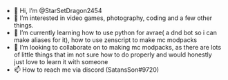 - 👋 Hi, I’m @StarSetDragon2454
- 👀 I’m interested in video games, photography, coding and a few other things.
- 🌱 I’m currently learning how to use python for avrae( a dnd bot so i can make aliases for it), how to use zenscript to make mc modpacks
- 💞️ I’m looking to collaborate on to making mc modpacks, as there are lots of little things that im not sure how to do properly and would honestly
 just love to learn it with someone
- 📫 How to reach me via discord (SatansSon#9720)
<!---
StarSetDragon2454/StarSetDragon2454 is a ✨ special ✨ repository because its `README.md` (this file) appears on your GitHub profile.
You can click the Preview link to take a look at your changes.
--->
